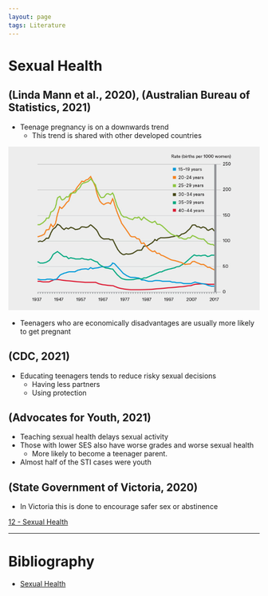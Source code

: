 ```yaml
---
layout: page
tags: Literature 
---
```


# Sexual Health

## (Linda Mann et al., 2020), (Australian Bureau of Statistics, 2021)

- Teenage pregnancy is on a downwards trend
	- This trend is shared with other developed countries

![](../../assets/Teenager%20Pregnancy%20Graph.png)

- Teenagers who are economically disadvantages are usually more likely to get pregnant

## (CDC, 2021)

- Educating teenagers tends to reduce risky sexual decisions
	- Having less partners
	- Using protection

## (Advocates for Youth, 2021)

- Teaching sexual health delays sexual activity
- Those with lower SES also have worse grades and worse sexual health
	- More likely to become a teenager parent.
- Almost half of the STI cases were youth

## (State Government of Victoria, 2020)

- In Victoria this is done to encourage safer sex or abstinence

[12 - Sexual Health](../3%20Permanent%20Notes/12%20-%20Sexual%20Health.md)

---

# Bibliography

- [Sexual Health](../4%20Citation%20Notes/Sexual%20Health.md)